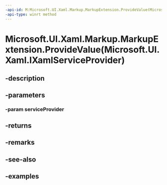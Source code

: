 ```yaml
---
-api-id: M:Microsoft.UI.Xaml.Markup.MarkupExtension.ProvideValue(Microsoft.UI.Xaml.IXamlServiceProvider)
-api-type: winrt method
---
```


# Microsoft.UI.Xaml.Markup.MarkupExtension.ProvideValue(Microsoft.UI.Xaml.IXamlServiceProvider)

<!--
protected virtual object ProvideValue (Microsoft.UI.Xaml.IXamlServiceProvider serviceProvider);
-->


## -description

## -parameters

### -param serviceProvider

## -returns

## -remarks

## -see-also

## -examples


